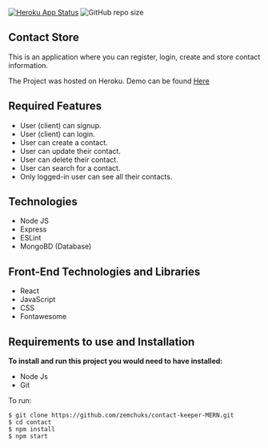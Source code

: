 [![Heroku App Status](http://heroku-shields.herokuapp.com/gentle-waters-77639)](https://gentle-waters-77639.herokuapp.com)
 ![GitHub repo size](https://img.shields.io/github/repo-size/zemchuks/contact-keeper-MERN) 
## Contact Store

This is an application where you can register, login, create and store contact information.

The Project was hosted on Heroku. 
Demo can be found [Here](https://gentle-waters-77639.herokuapp.com/landing)



## Required Features

- User (client) can signup.
- User (client) can login.
- User can create a contact.
- User can update their contact.
- User can delete their contact.
- User can search for a contact.
- Only logged-in user can see all their contacts.

## Technologies

- Node JS
- Express
- ESLint
- MongoBD (Database)
## Front-End Technologies and Libraries
- React 
- JavaScript
- CSS
- Fontawesome

## Requirements to use and Installation
**To install and run this project you would need to have installed:**
- Node Js
- Git

To run:
```
$ git clone https://github.com/zemchuks/contact-keeper-MERN.git
$ cd contact
$ npm install
$ npm start